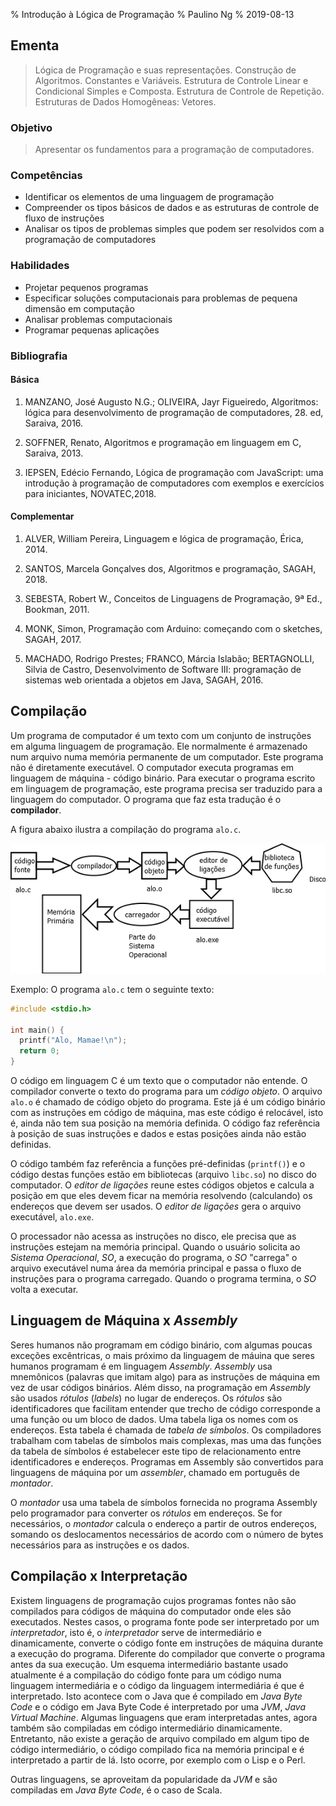% Introdução à Lógica de Programação
% Paulino Ng
% 2019-08-13

## Ementa

> Lógica de Programação e suas representações. Construção de Algoritmos.
> Constantes e Variáveis. Estrutura de Controle Linear e Condicional Simples
> e Composta. Estrutura de Controle de Repetição. Estruturas de Dados
>  Homogêneas: Vetores.

### Objetivo

> Apresentar os fundamentos para a programação de computadores.

### Competências

- Identificar os elementos de uma linguagem de programação
- Compreender os tipos básicos de dados e as estruturas de controle de fluxo de instruções
- Analisar os tipos de problemas simples que podem ser resolvidos com a programação de computadores

### Habilidades

- Projetar pequenos programas
- Especificar soluções computacionais para problemas de pequena dimensão em computação
- Analisar problemas computacionais
- Programar pequenas aplicações

### Bibliografia

#### Básica

1. MANZANO, José Augusto N.G.; OLIVEIRA, Jayr Figueiredo, Algoritmos: lógica para desenvolvimento de programação de computadores, 28. ed, Saraiva, 2016.

2. SOFFNER, Renato, Algoritmos e programação em linguagem em C, Saraiva, 2013.

3. IEPSEN, Edécio Fernando, Lógica de programação com JavaScript: uma introdução à programação de computadores com exemplos e exercícios para iniciantes, NOVATEC,2018.

#### Complementar

1.	ALVER, William Pereira, Linguagem e lógica de programação, Érica, 2014.

2.	SANTOS, Marcela Gonçalves dos, Algoritmos e programação, SAGAH, 2018.

3.	SEBESTA, Robert W., Conceitos de Linguagens de Programação, 9ª Ed., Bookman, 2011.

4.	MONK, Simon, Programação com Arduino: começando com o sketches, SAGAH, 2017.

5.	MACHADO, Rodrigo Prestes; FRANCO, Márcia Islabão; BERTAGNOLLI, Silvia de Castro, Desenvolvimento de Software III: programação de sistemas web orientada a objetos em Java, SAGAH, 2016.

## Compilação

Um programa de computador é um texto com um conjunto de instruções em alguma
linguagem de programação. Ele normalmente é armazenado num arquivo numa memória
permanente de um computador. Este programa não é diretamente executável.
O computador executa programas em linguagem de máquina - código binário.
Para executar o programa escrito em linguagem de programação, este programa
precisa ser traduzido para a linguagem do computador. O programa que faz
esta tradução é o **compilador**.

A figura abaixo ilustra a compilação do programa `alo.c`.

![Figura 1 - Etapas da conversão de um programa em código fonte até ser executado.](compilacao.png)

Exemplo: O programa `alo.c` tem o seguinte texto:

```C
#include <stdio.h>

int main() {
  printf("Alo, Mamae!\n");
  return 0;
}
```

O código em linguagem C é um texto que o computador não entende. O compilador
converte o texto do programa para um *código objeto*.
O arquivo `alo.o` é chamado de código objeto do programa.
Este já é um código binário com as instruções em código de máquina, mas este
código é relocável, isto é, ainda não tem sua posição na memória definida. O
código faz referência à posição de suas instruções e dados e estas posições
ainda não estão definidas.

O código também faz referência a funções pré-definidas \(`printf()`\) e o
código destas funções estão em bibliotecas \(arquivo `libc.so`\) no disco do
computador. O *editor de ligações* reune estes códigos objetos e calcula a
posição em que eles devem ficar na memória resolvendo \(calculando\) os
endereços que devem ser usados. O *editor de ligações* gera o arquivo
executável, `alo.exe`.

O processador não acessa as instruções no disco, ele precisa que as instruções
estejam na memória principal. Quando o usuário solicita ao
*Sistema Operacional*, *SO*, a execução do programa, o *SO* "carrega" o arquivo
executável numa área da memória principal e passa o fluxo de
instruções para o programa carregado. Quando o programa termina, o *SO*
volta a executar.

## Linguagem de Máquina x *Assembly*

Seres humanos não programam em código binário, com algumas poucas exceções
excêntricas, o mais próximo da linguagem de máuina que seres humanos programam
é em linguagem *Assembly*.
*Assembly* usa mnemônicos \(palavras que imitam algo\) para as
instruções de máquina em vez de usar códigos binários. Além disso, na
programação em *Assembly* são usados *rótulos* \(*labels*\) no lugar de
endereços. Os *rótulos* são identificadores que facilitam entender que trecho
de código corresponde a uma função ou um bloco de dados.
Uma tabela liga os nomes com os endereços.
Esta tabela é chamada de *tabela de símbolos*.
Os compiladores trabalham com tabelas de símbolos mais complexas, mas uma das
funções da tabela de símbolos é estabelecer este tipo de relacionamento entre
identificadores e endereços. Programas em Assembly são convertidos para
linguagens de máquina por um *assembler*, chamado em português de *montador*.

O *montador* usa uma tabela de símbolos fornecida no programa Assembly pelo
programador para converter os *rótulos* em endereços. Se for necessários,
o *montador* calcula o endereço a partir de outros endereços, somando os
deslocamentos necessários de acordo com o número de bytes necessários
para as instruções e os dados.

## Compilação x Interpretação

Existem linguagens de programação cujos programas fontes não são compilados
para códigos de máquina do computador onde eles são executados.
Nestes casos, o programa fonte pode ser interpretado
por um *interpretador*, isto é, o *interpretador* serve de intermediário e
dinamicamente, converte o código fonte em instruções de máquina durante a
execução do programa. Diferente do compilador que converte o programa antes
da sua execução. Um esquema
intermediário bastante usado atualmente é a compilação do código fonte para
um código numa linguagem intermediária e o código da linguagem intermediária
é que é interpretado. Isto acontece com o Java que é compilado em *Java Byte
Code* e o código em Java Byte Code é interpretado por uma *JVM*, *Java Virtual
Machine*.
Algumas linguagens que eram interpretadas antes, agora também são compiladas em
código intermediário dinamicamente. Entretanto, não existe a geração de arquivo
compilado em algum tipo de código intermediário, o código compilado fica na
memória principal e é interpretado a partir de lá. Isto ocorre, por
exemplo com o Lisp e o Perl.

Outras linguagens, se aproveitam da popularidade da *JVM* e são compiladas em
*Java Byte Code*, é o caso de Scala.
